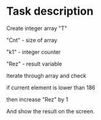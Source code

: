 # Task description

Create integer array "T"  

"Cnt" - size of array  

"k1" - integer counter  

"Rez" - result variable  

Iterate through array and check  

if current element is lower than 186  

then increase "Rez" by 1  

And show the result on the screen.